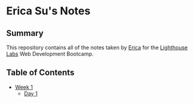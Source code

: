 # Erica Su's Notes

## Summary

This repository contains all of the notes taken by [Erica](https://github.com/ericasu33) for the [Lighthouse Labs](https://www.lighthouselabs.ca/en) Web Development Bootcamp.

## Table of Contents
* [Week 1](/Week_1)
  * [Day 1](/Week_1/Day_1)

